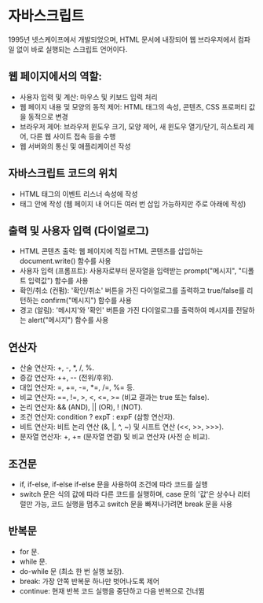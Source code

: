 # 자바스크립트
1995년 넷스케이프에서 개발되었으며, HTML 문서에 내장되어 웹 브라우저에서 컴파일 없이 바로 실행되는 스크립트 언어이다.

## 웹 페이지에서의 역할:
* 사용자 입력 및 계산: 마우스 및 키보드 입력 처리
* 웹 페이지 내용 및 모양의 동적 제어: HTML 태그의 속성, 콘텐츠, CSS 프로퍼티 값을 동적으로 변경
* 브라우저 제어: 브라우저 윈도우 크기, 모양 제어, 새 윈도우 열기/닫기, 히스토리 제어, 다른 웹 사이트 접속 등을 수행
* 웹 서버와의 통신 및 애플리케이션 작성

## 자바스크립트 코드의 위치
* HTML 태그의 이벤트 리스너 속성에 작성
* <script></script> 태그 안에 작성 (웹 페이지 내 어디든 여러 번 삽입 가능하지만 주로 아래에 작성)

## 출력 및 사용자 입력 (다이얼로그)
* HTML 콘텐츠 출력: 웹 페이지에 직접 HTML 콘텐츠를 삽입하는 document.write() 함수를 사용
* 사용자 입력 (프롬프트): 사용자로부터 문자열을 입력받는 prompt("메시지", "디폴트 입력값") 함수를 사용
* 확인/취소 (컨펌): '확인/취소' 버튼을 가진 다이얼로그를 출력하고 true/false를 리턴하는 confirm("메시지") 함수를 사용
* 경고 (알림): '메시지'와 '확인' 버튼을 가진 다이얼로그를 출력하여 메시지를 전달하는 alert("메시지") 함수를 사용

## 연산자
* 산술 연산자: +, -, *, /, %.
* 증감 연산자: ++, -- (전위/후위).
* 대입 연산자: =, +=, -=, *=, /=, %= 등.
* 비교 연산자: ==, !=, >, <, <=, >= (비교 결과는 true 또는 false).
* 논리 연산자: && (AND), || (OR), ! (NOT).
* 조건 연산자: condition ? expT : expF (삼항 연산자).
* 비트 연산자: 비트 논리 연산 (&, |, ^, ~) 및 시프트 연산 (<<, >>, >>>).
* 문자열 연산자: +, += (문자열 연결) 및 비교 연산자 (사전 순 비교).

## 조건문
* if, if-else, if-else if-else 문을 사용하여 조건에 따라 코드를 실행
* switch 문은 식의 값에 따라 다른 코드를 실행하며, case 문의 '값'은 상수나 리터럴만 가능, 코드 실행을 멈추고 switch 문을 빠져나가려면 break 문을 사용

## 반복문
* for 문.
* while 문.
* do-while 문 (최소 한 번 실행 보장).
* break: 가장 안쪽 반복문 하나만 벗어나도록 제어
* continue: 현재 반복 코드 실행을 중단하고 다음 반복으로 건너뜀